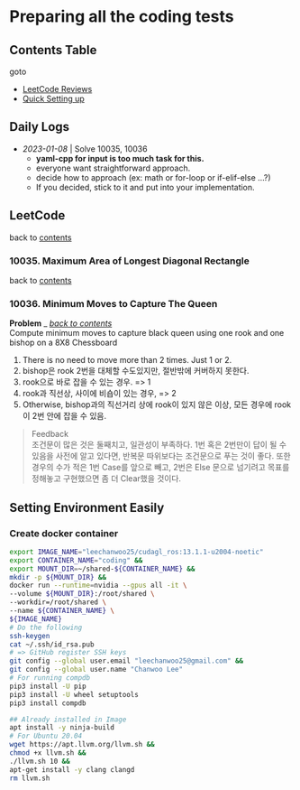 # Preparing all the coding tests

## Contents Table

goto

- [LeetCode Reviews](#leetcode)
- [Quick Setting up](#setting-environment-easily)

## Daily Logs

- *2023-01-08* | Solve 10035, 10036
  - **yaml-cpp for input is too much task for this.**
  - everyone want straightforward approach.
  - decide how to approach (ex: math or for-loop or if-elif-else ...?)
  - If you decided, stick to it and put into your implementation.

## LeetCode

back to [contents](#contents-table)

### 10035. Maximum Area of Longest Diagonal Rectangle

back to [contents](#contents-table)

### 10036. Minimum Moves to Capture The Queen

**Problem** _ *[back to contents](#contents-table)*\
Compute minimum moves to capture black queen using one rook and one bishop on a 8X8 Chessboard

1. There is no need to move more than 2 times. Just 1 or 2.
2. bishop은 rook 2번을 대체할 수도있지만, 절반밖에 커버하지 못한다.
3. rook으로 바로 잡을 수 있는 경우. => 1
4. rook과 직선상, 사이에 비숍이 있는 경우, => 2
5. Otherwise, bishop과의 직선거리 상에 rook이 있지 않은 이상, 모든 경우에 rook이 2번 안에 잡을 수 있음.

> Feedback \
> 조건문이 많은 것은 둘째치고, 일관성이 부족하다. 1번 혹은 2번만이 답이 될 수 있음을 사전에 알고 있다면, 반복문 따위보다는 조건문으로 푸는 것이 좋다. 또한 경우의 수가 적은 1번 Case를 앞으로 빼고, 2번은 Else 문으로 넘기려고 목표를 정해놓고 구현했으면 좀 더 Clear했을 것이다.

## Setting Environment Easily

### Create docker container

```bash
export IMAGE_NAME="leechanwoo25/cudagl_ros:13.1.1-u2004-noetic"
export CONTAINER_NAME="coding" &&
export MOUNT_DIR=~/shared-${CONTAINER_NAME} &&
mkdir -p ${MOUNT_DIR} &&
docker run --runtime=nvidia --gpus all -it \
--volume ${MOUNT_DIR}:/root/shared \
--workdir=/root/shared \
--name ${CONTAINER_NAME} \
${IMAGE_NAME}
# Do the following
ssh-keygen
cat ~/.ssh/id_rsa.pub
# => GitHub register SSH keys
git config --global user.email "leechanwoo25@gmail.com" &&
git config --global user.name "Chanwoo Lee"
# For running compdb
pip3 install -U pip
pip3 install -U wheel setuptools
pip3 install compdb
```

```bash
## Already installed in Image
apt install -y ninja-build
# For Ubuntu 20.04
wget https://apt.llvm.org/llvm.sh &&
chmod +x llvm.sh &&
./llvm.sh 10 &&
apt-get install -y clang clangd
rm llvm.sh
```
